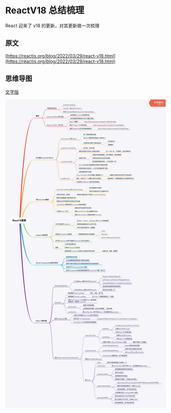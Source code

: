 # ReactV18 总结梳理

React 迎来了 v18 的更新，对其更新做一次梳理

## 原文

[https://reactjs.org/blog/2022/03/29/react-v18.html](https://reactjs.org/blog/2022/03/29/react-v18.html)

## 思维导图

[文字版](./text.md)

<img src="imgs/React18.png" width="1000" alt="Promise"/>
